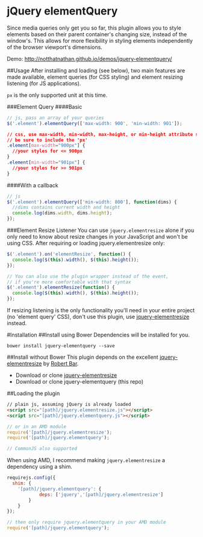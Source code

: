 # jQuery elementQuery
Since media queries only get you so far, this plugin allows you to style elements based on their parent container's changing size, instead of the window's. This allows for more flexibility in styling elements independently of the browser viewport's dimensions.

Demo: http://notthatnathan.github.io/demos/jquery-elementquery/

##Usage
After installing and loading (see below), two main features are made available, element queries (for CSS styling) and element resizing listening (for JS applications).

`px` is the only supported unit at this time.

###Element Query
####Basic
```js
// js, pass an array of your queries
$('.element').elementQuery(['max-width: 900', 'min-width: 901']);
```
```css
// css, use max-width, min-width, max-height, or min-height attribute selectors
// be sure to include the 'px'
.element[max-width="900px"] {
  //your styles for <= 900px
}
.element[min-width="901px"] {
  //your styles for >= 901px
}
```

####With a callback
```js
// js
$('.element').elementQuery(['min-width: 800'], function(dims) {
  //dims contains current width and height
  console.log(dims.width, dims.height);
});
```

###Element Resize Listener
You can use `jquery.elementresize` alone if you only need to know about resize changes in your JavaScript and won't be using CSS. After requiring or loading jquery.elementresize only:
```js
$('.element').on('elementResize', function() {
  console.log($(this).width(), $(this).height());
});

// You can also use the plugin wrapper instead of the event,
// if you're more comfortable with that syntax
$('.element').elementResize(function() {
  console.log($(this).width(), $(this).height());
});
```

If resizing listening is the only functionality you'll need in your entire project (no 'element query' CSS), don't use this plugin, use [jquery-elementresize](https://github.com/rbtbar/jquery-elementresize) instead.

#Installation
##Install using Bower
Dependencies will be installed for you.
```
bower install jquery-elementquery --save
```

##Install without Bower
This plugin depends on the excellent [jquery-elementresize](https://github.com/rbtbar/jquery-elementresize) by [Robert Bar](https://github.com/rbtbar).

- Download or clone [jquery-elementresize](https://github.com/rbtbar/jquery-elementresize)
- Download or clone jquery-elementquery (this repo)

##Loading the plugin
```html
// plain js, assuming jQuery is already loaded
<script src="[path]/jquery.elementresize.js"></script>
<script src="[path]/jquery.elementquery.js"></script>
```
```js
// or in an AMD module
require('[path]/jquery.elementresize');
require('[path]/jquery.elementquery');

// CommonJS also supported
```

When using AMD, I recommend making `jquery.elementresize` a dependency using a shim.
```js
requirejs.config({
  shim: {
    '[path]/jquery.elementquery': {
			deps: ['jquery','[path]/jquery.elementresize']
		}
	}
});

// then only require jquery.elementquery in your AMD module
require('[path]/jquery.elementquery');
```
